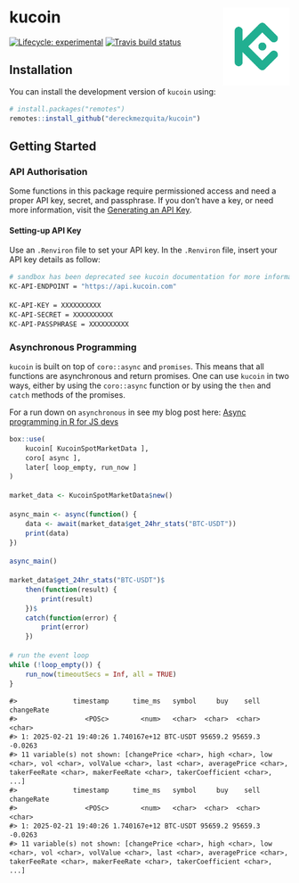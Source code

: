 
# kucoin <img src="man/figures/logo-small.png" align="right" height="139" />

<!-- badges: start -->

[![Lifecycle:
experimental](https://img.shields.io/badge/lifecycle-experimental-orange.svg)](https://www.tidyverse.org/lifecycle/#experimental)
[![Travis build
status](https://travis-ci.org/dereckmezquita/kucoin.svg?branch=master)](https://travis-ci.org/dereckmezquita/kucoin)
<!-- badges: end -->

## Installation

You can install the development version of `kucoin` using:

``` r
# install.packages("remotes")
remotes::install_github("dereckmezquita/kucoin")
```

## Getting Started

### API Authorisation

Some functions in this package require permissioned access and need a
proper API key, secret, and passphrase. If you don’t have a key, or need
more information, visit the
<a href="https://docs.kucoin.com/#generating-an-api-key"
target="&quot;_blank">Generating an API Key</a>.

#### Setting-up API Key

Use an `.Renviron` file to set your API key. In the `.Renviron` file,
insert your API key details as follow:

``` bash
# sandbox has been deprecated see kucoin documentation for more information
KC-API-ENDPOINT = "https://api.kucoin.com"

KC-API-KEY = XXXXXXXXXX
KC-API-SECRET = XXXXXXXXXX
KC-API-PASSPHRASE = XXXXXXXXXX
```

### Asynchronous Programming

`kucoin` is built on top of `coro::async` and `promises`. This means
that all functions are asynchronous and return promises. One can use
`kucoin` in two ways, either by using the `coro::async` function or by
using the `then` and `catch` methods of the promises.

For a run down on `asynchronous` in see my blog post here: [Async
programming in R for JS
devs](https://derecksnotes.com/blog/20250208_async-programming-in-R-for-JS-devs)

``` r
box::use(
    kucoin[ KucoinSpotMarketData ],
    coro[ async ],
    later[ loop_empty, run_now ]
)

market_data <- KucoinSpotMarketData$new()

async_main <- async(function() {
    data <- await(market_data$get_24hr_stats("BTC-USDT"))
    print(data)
})

async_main()

market_data$get_24hr_stats("BTC-USDT")$
    then(function(result) {
        print(result)
    })$
    catch(function(error) {
        print(error)
    })

# run the event loop
while (!loop_empty()) {
    run_now(timeoutSecs = Inf, all = TRUE)
}
```

    #>              timestamp      time_ms   symbol     buy    sell changeRate
    #>                 <POSc>        <num>   <char>  <char>  <char>     <char>
    #> 1: 2025-02-21 19:40:26 1.740167e+12 BTC-USDT 95659.2 95659.3    -0.0263
    #> 11 variable(s) not shown: [changePrice <char>, high <char>, low <char>, vol <char>, volValue <char>, last <char>, averagePrice <char>, takerFeeRate <char>, makerFeeRate <char>, takerCoefficient <char>, ...]
    #>              timestamp      time_ms   symbol     buy    sell changeRate
    #>                 <POSc>        <num>   <char>  <char>  <char>     <char>
    #> 1: 2025-02-21 19:40:26 1.740167e+12 BTC-USDT 95659.2 95659.3    -0.0263
    #> 11 variable(s) not shown: [changePrice <char>, high <char>, low <char>, vol <char>, volValue <char>, last <char>, averagePrice <char>, takerFeeRate <char>, makerFeeRate <char>, takerCoefficient <char>, ...]
